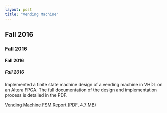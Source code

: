 ```yaml
---
layout: post
title: "Vending Machine"
---
```

## Fall 2016
### Fall 2016
#### Fall 2016
##### Fall 2016

Implemented a finite state machine design of a vending machine in VHDL on an Altera FPGA. The full documentation of the design and implementation process is detailed in the PDF.  

[Vending Machine FSM Report (PDF, 4.7 MB)](https://zackfravel.github.io/assets/pdf/vending.pdf)  

